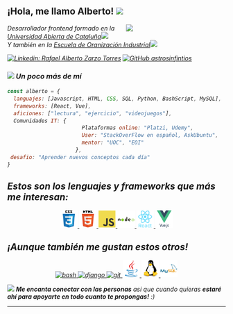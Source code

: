 <h2> ¡Hola, me llamo Alberto! <img src="https://media.giphy.com/media/mGcNjsfWAjY5AEZNw6/giphy.gif" width="50"></h2>
<img align='right' src="https://www.pngkit.com/png/full/41-410975_nerd-glasses-png-nerd-png.png" width="230">
<p><em>Desarrollador frontend formado en la <a href="http://www.uoc.edu">Universidad Abierta de Cataluña</a><img src="https://media.giphy.com/media/fYSnHlufseco8Fh93Z/giphy.gif" width="30"></br>
<em>Y también en la <a href="https://www.eoi.es/">Escuela de Oranización Industrial</a><img src="https://media.giphy.com/media/fYSnHlufseco8Fh93Z/giphy.gif" width="30"></br>
</em></p>

[![Linkedin: Rafael Alberto Zarzo Torres](https://img.shields.io/badge/-AlbertoZarzo-blue?style=flat-square&logo=Linkedin&logoColor=white&link=https://www.linkedin.com/in/albertozarzo/)](https://www.linkedin.com/in/albertozarzo/)
[![GitHub astrosinfintios](https://img.shields.io/github/followers/astrosinfinitos?label=follow&style=social)](https://github.com/astrosinfinitos)


### <img src="https://media.giphy.com/media/VgCDAzcKvsR6OM0uWg/giphy.gif" width="50"> Un poco más de mí  

```javascript
const alberto = {
  languajes: [Javascript, HTML, CSS, SQL, Python, BashScript, MySQL],
  frameworks: [React, Vue],
  aficiones: ["lectura", "ejercicio", "videojuegos"],
  Comunidades IT: {
                        Plataformas online: "Platzi, Udemy",
                        User: "StackOverFlow en español, AskUbuntu",
                        mentor: "UOC", "EOI"
                      },
 desafio: "Aprender nuevos conceptos cada día"
}
```

<h2> Estos son los lenguajes y frameworks que más me interesan: </h2>

<p align="center"> <a href="https://www.w3schools.com/css/" target="_blank" rel="noreferrer"> <img src="https://raw.githubusercontent.com/devicons/devicon/master/icons/css3/css3-original-wordmark.svg" alt="css3" width="40" height="40"/> </a> <a href="https://www.w3.org/html/" target="_blank" rel="noreferrer"> <img src="https://raw.githubusercontent.com/devicons/devicon/master/icons/html5/html5-original-wordmark.svg" alt="html5" width="40" height="40"/> </a> <a href="https://developer.mozilla.org/en-US/docs/Web/JavaScript" target="_blank" rel="noreferrer"> <img src="https://raw.githubusercontent.com/devicons/devicon/master/icons/javascript/javascript-original.svg" alt="javascript" width="40" height="40"/> </a> <a href="https://nodejs.org" target="_blank" rel="noreferrer"> <img src="https://raw.githubusercontent.com/devicons/devicon/master/icons/nodejs/nodejs-original-wordmark.svg" alt="nodejs" width="40" height="40"/> </a> <a href="https://www.python.org" target="_blank" rel="noreferrer"> <img src="https://raw.githubusercontent.com/devicons/devicon/master/icons/react/react-original-wordmark.svg" alt="react" width="40" height="40"/> </a> <a href="https://vuejs.org/" target="_blank" rel="noreferrer"> <img src="https://raw.githubusercontent.com/devicons/devicon/master/icons/vuejs/vuejs-original-wordmark.svg" alt="vuejs" width="40" height="40"/> </a> </p>

<h2> ¡Aunque también me gustan estos otros! </h2>

<p align="center"> <a href="https://www.gnu.org/software/bash/" target="_blank" rel="noreferrer"> <img src="https://www.vectorlogo.zone/logos/gnu_bash/gnu_bash-icon.svg" alt="bash" width="40" height="40"/> </a> <a href="https://www.djangoproject.com/" target="_blank" rel="noreferrer"> <img src="https://cdn.worldvectorlogo.com/logos/django.svg" alt="django" width="40" height="40"/> </a> <a href="https://git-scm.com/" target="_blank" rel="noreferrer"> <img src="https://www.vectorlogo.zone/logos/git-scm/git-scm-icon.svg" alt="git" width="40" height="40"/> </a> <a href="https://www.java.com" target="_blank" rel="noreferrer"> <img src="https://raw.githubusercontent.com/devicons/devicon/master/icons/java/java-original.svg" alt="java" width="40" height="40"/> </a> <a href="https://www.linux.org/" target="_blank" rel="noreferrer"> <img src="https://raw.githubusercontent.com/devicons/devicon/master/icons/linux/linux-original.svg" alt="linux" width="40" height="40"/> </a> <a href="https://www.mysql.com/" target="_blank" rel="noreferrer"> <img src="https://raw.githubusercontent.com/devicons/devicon/master/icons/mysql/mysql-original-wordmark.svg" alt="mysql" width="40" height="40"/> </a> </p>


<img src="https://media.giphy.com/media/LnQjpWaON8nhr21vNW/giphy.gif" width="60"> <em><b>Me encanta conectar con las personas</b> asi que cuando quieras <b>estaré ahí para apoyarte en todo cuanto te propongas!</b> :)</em>


---
